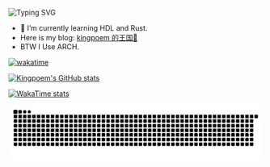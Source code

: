 ![Typing SVG](https://readme-typing-svg.demolab.com/?lines=Have+a+nice+day!;We're+beautiful+like+diamonds+in+the+sky!;)

- 🌱 I’m currently learning HDL and Rust.
- Here is my blog: [kingpoem 的王国🏰](https://kingpoem.github.io/)
- BTW I Use ARCH.

[![wakatime](https://wakatime.com/badge/user/018ee227-d057-4ba2-808e-8aec95136b2d.svg)](https://wakatime.com/@018ee227-d057-4ba2-808e-8aec95136b2d)

[![Kingpoem's GitHub stats](https://github-readme-stats.vercel.app/api?username=kingpoem&show_icons=true&theme=algolia)](https://github.com/anuraghazra/github-readme-stats)


<!-- [![Top Langs](https://github-readme-stats.vercel.app/api/top-langs/?username=kingpoem&layout=compact&theme=algolia)](https://github.com/anuraghazra/github-readme-stats) -->

<!-- ![trophy](https://github-profile-trophy.vercel.app/?username=kingpoem&theme=algolia) -->

<!-- ![Ashutosh's github activity graph](https://github-readme-activity-graph.vercel.app/graph?username=kingpoem&theme=algolia) -->

<!-- ![IceEnd's GitHub stats](https://github-immortality.vercel.app/api?username=kingpoem&show_icons=true&theme=algolia) -->


[![WakaTime stats](https://github-readme-stats.vercel.app/api/wakatime?username=kingpoem&theme=github_dark&layout=compact&langs_count=10)](https://github.com/anuraghazra/github-readme-stats)

<picture>
  <source media="(prefers-color-scheme: dark)" srcset="https://raw.githubusercontent.com/kingpoem/kingpoem/output/github-contribution-grid-snake-dark.svg">
  <source media="(prefers-color-scheme: light)" srcset="https://raw.githubusercontent.com/kingpoem/kingpoem/output/github-contribution-grid-snake.svg">
  <img alt="github contribution grid snake animation" src="https://raw.githubusercontent.com/kingpoem/kingpoem/output/github-contribution-grid-snake.svg">
</picture>
